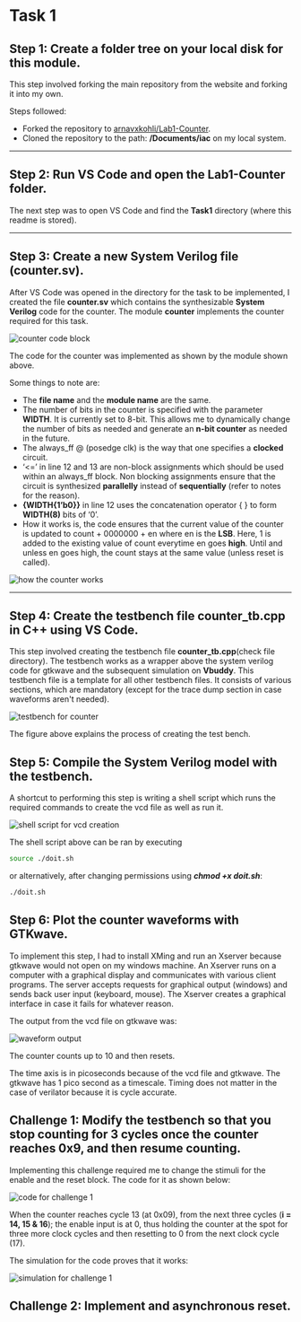 
# Task 1

## Step 1: Create a folder tree on your local disk for this module.

This step involved forking the main repository from the website and forking it into my own. 

Steps followed:
- Forked the repository to [arnavxkohli/Lab1-Counter](https://github.com/arnavxkohli/Lab1-Counter).
- Cloned the repository to the path: **/Documents/iac** on my local system.

---

## Step 2: Run VS Code and open the Lab1-Counter folder.
  The next step was to open VS Code and find the **Task1** directory (where this readme is stored).

---
## Step 3: Create a new System Verilog file (counter.sv).
  After VS Code was opened in the directory for the task to be implemented, I created the file **counter.sv** which contains the synthesizable **System Verilog** code for the counter. The module **counter** implements the counter required for this task.   

  ![counter code block](images-task1/counter-svcode.png)

  The code for the counter was implemented as shown by the module shown above.

  Some things to note are:
  - The **file name** and the **module name** are the same.
  - The number of bits in the counter is specified with the parameter **WIDTH**. It is currently set to 8-bit. This allows me to dynamically change the number of bits as needed and generate an **n-bit counter** as needed in the future.
  - The always_ff @ (posedge clk) is the way that one specifies a **clocked** circuit.
  - ‘<=’ in line 12 and 13 are non-block assignments which should be used within an always_ff block. Non blocking assignments ensure that the circuit is synthesized **parallelly** instead of **sequentially** (refer to notes for the reason).
  - **{WIDTH{1’b0}}** in line 12 uses the concatenation operator { } to form **WIDTH(8)** bits of ‘0’.
  - How it works is, the code ensures that the current value of the counter is updated to count + 0000000 + en where en is the **LSB**. Here, 1 is added to the existing value of count everytime en goes **high**. Until and unless en goes high, the count stays at the same value (unless reset is called).
  
  ![how the counter works](images-task1/counter-work.png)

---
## Step 4: Create the testbench file counter_tb.cpp in C++ using VS Code.
  This step involved creating the testbench file **counter_tb.cpp**(check file directory). The testbench works as a wrapper above the system verilog code for gtkwave and the subsequent simulation on **Vbuddy**. This testbench file is a template for all other testbench files. It consists of various sections, which are mandatory (except for the trace dump section in case waveforms aren't needed).

  ![testbench for counter](images-task1/countertb.png)

  The figure above explains the process of creating the test bench.

## Step 5: Compile the System Verilog model with the testbench.
  A shortcut to performing this step is writing a shell script which runs the required commands to create the vcd file as well as run it.

  ![shell script for vcd creation](images-task1/shellscript.png)

  The shell script above can be ran by executing

  ```bash
  source ./doit.sh
  ```

  or alternatively, after changing permissions using ***chmod +x doit.sh***:

   ```bash
  ./doit.sh
   ```
  
## Step 6: Plot the counter waveforms with GTKwave.
To implement this step, I had to install XMing and run an Xserver because gtkwave would not open on my windows machine. An Xserver runs on a computer with a graphical display and communicates with various client programs. The server accepts requests for graphical output (windows) and sends back user input (keyboard, mouse). The Xserver creates a graphical interface in case it fails for whatever reason.

The output from the vcd file on gtkwave was:

  ![waveform output](images-task1/gtkwavesim.png)

  The counter counts up to 10 and then resets.

  The time axis is in picoseconds because of the vcd file and gtkwave. The gtkwave has 1 pico second as a timescale. Timing does not matter in the case of verilator because it is cycle accurate.

## Challenge 1: Modify the testbench so that you stop counting for 3 cycles once the counter reaches 0x9, and then resume counting.
  Implementing this challenge required me to change the stimuli for the enable and the reset block. The code for it as shown below:

  ![code for challenge 1](images-task1/codechallenge1.png)

  When the counter reaches cycle 13 (at 0x09), from the next three cycles (**i = 14, 15 & 16**); the enable input is at 0, thus holding the counter at the spot for three more clock cycles and then resetting to 0 from the next clock cycle (17).

  The simulation for the code proves that it works:

  ![simulation for challenge 1](images-task1/challenge1.png)

## Challenge 2: Implement and asynchronous reset.

